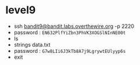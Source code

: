 # level9
- ssh bandit9@bandit.labs.overthewire.org -p 2220
- password : ```EN632PlfYiZbn3PhVK3XOGSlNInNE00t```
- ls
- strings data.txt
- password : ```G7w8LIi6J3kTb8A7j9LgrywtEUlyyp6s```
- exit
